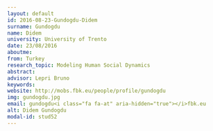 ```yaml
---
layout: default 
id: 2016-08-23-Gundogdu-Didem
surname: Gundogdu
name: Didem
university: University of Trento
date: 23/08/2016
aboutme: 
from: Turkey
research_topic: Modeling Human Social Dynamics
abstract: 
advisor: Lepri Bruno
keywords: 
website: http://mobs.fbk.eu/people/profile/gundogdu
img: gundogdu.jpg
email: gundogdu<i class="fa fa-at" aria-hidden="true"></i>fbk.eu
alt: Didem Gundogdu
modal-id: stud52
---
```

